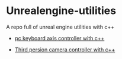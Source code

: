 # Unrealengine-utilities
A repo full of unreal engine utilities with c++

 - [pc keyboard axis controller with c++](https://github.com/codyowl/unrealengine-pc-axis-controller)

 - [Third persion camera controller with c++](https://github.com/codyowl/Unrealengine-utilities/tree/master/ThirdPersonCamera)
